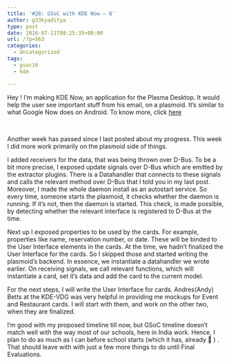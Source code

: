 ```yaml
---
title: '#28: GSoC with KDE Now – 6'
author: g33kyaditya
type: post
date: 2016-07-11T08:25:35+00:00
url: /?p=563
categories:
  - Uncategorized
tags:
  - gsoc16
  - kde

---
```

Hey ! I’m making KDE Now, an application for the Plasma Desktop. It would help the user see important stuff from his email, on a plasmoid. It’s similar to what Google Now does on Android. To know more, click [here][1]

&nbsp;

Another week has passed since I last posted about my progress. This week I did more work primarily on the plasmoid side of things.

I added receivers for the data, that was being thrown over D-Bus. To be a bit more precise, I exposed update signals over D-Bus which are emitted by the extractor plugins. There is a Datahandler that connects to these signals and calls the relevant method over D-Bus that I told you in my last post. Moreover, I made the whole daemon install as an autostart service. So every time, someone starts the plasmoid, it checks whether the daemon is running. If it&#8217;s not, then the daemon is started. This check, is made possible, by detecting whether the relevant interface is registered to D-Bus at the time.

Next up I exposed properties to be used by the cards. For example, properties like name, reservation number, or date. These will be binded to the User Interface elements in the cards. At the time, we hadn&#8217;t finalized the User Interface for the cards. So I skipped those and started writing the plasmoid&#8217;s backend. In essence, we instantiate a datahandler we wrote earlier. On receiving signals, we call relevant functions, which will instantiate a card, set it&#8217;s data and add the card to the current model.

For the next steps, I will write the User Interface for cards. Andres(Andy) Betts at the KDE-VDG was very helpful in providing me mockups for Event and Restaurant cards. I will start with them, and work on the other two, when they are finalized.

I&#8217;m good with my proposed timeline till now, but GSoC timeline doesn&#8217;t match well with the way most of our schools, here in India work. Hence, I plan to do as much as I can before school starts (which it has, already 🙁 ) . That should leave with with just a few more things to do until Final Evaluations.

 [1]: https://g33kyaditya.wordpress.com/2016/04/23/21-google-summer-of-code-2016/
